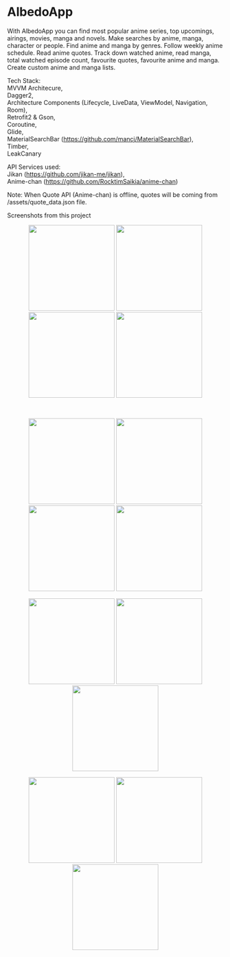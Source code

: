 
# AlbedoApp

With AlbedoApp you can find most popular anime series, top upcomings, airings, movies, manga and novels. Make searches by anime, manga, character or people. Find anime and manga by genres. Follow weekly anime schedule. Read anime quotes. Track down watched anime, read manga, total watched episode count, favourite quotes, favourite anime and manga. Create custom anime and manga lists.

Tech Stack:<br/>
MVVM Architecure, <br/>
Dagger2,<br/>
Architecture Components (Lifecycle, LiveData, ViewModel, Navigation, Room),<br/>
Retrofit2 & Gson,<br/>
Coroutine,<br/>
Glide,<br/>
MaterialSearchBar (https://github.com/mancj/MaterialSearchBar),<br/>
Timber,<br/>
LeakCanary<br/>

API Services used:<br/>
Jikan (https://github.com/jikan-me/jikan),<br/>
Anime-chan (https://github.com/RocktimSaikia/anime-chan)<br/>

Note: When Quote API (Anime-chan) is offline, quotes will be coming from /assets/quote_data.json file.

Screenshots from this project
<p align="center">
  <img src="https://github.com/etasdemir/AlbedoApp/blob/master/screenshots/1home.png?raw=true" width="200">
  <img src="https://github.com/etasdemir/AlbedoApp/blob/master/screenshots/2anime_genre.png?raw=true" width="200">
  <img src="https://github.com/etasdemir/AlbedoApp/blob/master/screenshots/3manga_genre.png?raw=true" width="200">
  <img src="https://github.com/etasdemir/AlbedoApp/blob/master/screenshots/4genre.png?raw=true" width="200">
</p>
<br>
<p align="center">
  <img src="https://github.com/etasdemir/AlbedoApp/blob/master/screenshots/5search.png?raw=true" width="200">
  <img src="https://github.com/etasdemir/AlbedoApp/blob/master/screenshots/6after_search.png?raw=true" width="200">
  <img src="https://github.com/etasdemir/AlbedoApp/blob/master/screenshots/7schedule.png?raw=true" width="200">
  <img src="https://github.com/etasdemir/AlbedoApp/blob/master/screenshots/8manga_detail.png?raw=true" width="200">
</p>
<p align="center">
  <img src="https://github.com/etasdemir/AlbedoApp/blob/master/screenshots/9anime_detail1.png?raw=true" width="200">
  <img src="https://github.com/etasdemir/AlbedoApp/blob/master/screenshots/10anime_detail2.png?raw=true" width="200">
  <img src="https://github.com/etasdemir/AlbedoApp/blob/master/screenshots/11add_to_list.png?raw=true" width="200">
</p>
<p align="center">
  <img src="https://github.com/etasdemir/AlbedoApp/blob/master/screenshots/12profile1.png?raw=true" width="200">
  <img src="https://github.com/etasdemir/AlbedoApp/blob/master/screenshots/13profile2.png?raw=true" width="200">
  <img src="https://github.com/etasdemir/AlbedoApp/blob/master/screenshots/14favourite_qutoe.png?raw=true" width="200">
</p>
